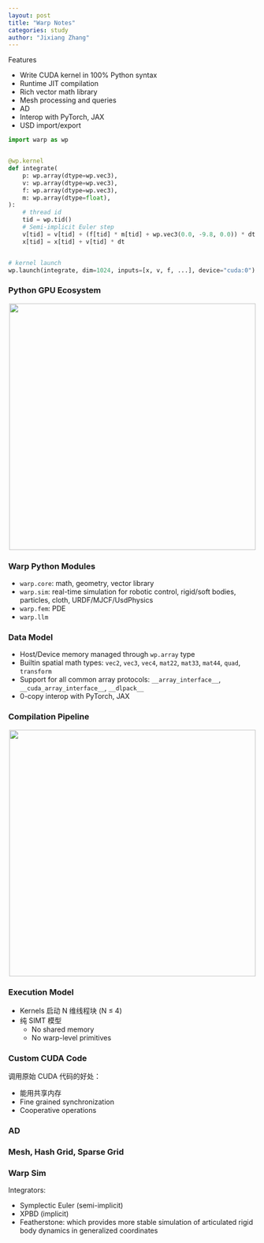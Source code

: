 ```yaml
---
layout: post
title: "Warp Notes"
categories: study
author: "Jixiang Zhang"
---
```


Features

* Write CUDA kernel in 100% Python syntax
* Runtime JIT compilation
* Rich vector math library
* Mesh processing and queries
* AD
* Interop with PyTorch, JAX
* USD import/export

```python
import warp as wp


@wp.kernel
def integrate(
    p: wp.array(dtype=wp.vec3),
    v: wp.array(dtype=wp.vec3),
    f: wp.array(dtype=wp.vec3),
    m: wp.array(dtype=float),
):
    # thread id
    tid = wp.tid()
    # Semi-implicit Euler step
    v[tid] = v[tid] + (f[tid] * m[tid] + wp.vec3(0.0, -9.8, 0.0)) * dt
    x[tid] = x[tid] + v[tid] * dt


# kernel launch
wp.launch(integrate, dim=1024, inputs=[x, v, f, ...], device="cuda:0")
```

### Python GPU Ecosystem

<p align="center">
  <img src="{{site.baseurl}}/images/Python_GPU_Ecosystem.png" width="500"/>
</p>

### Warp Python Modules

* `warp.core`: math, geometry, vector library
* `warp.sim`: real-time simulation for robotic control, rigid/soft bodies, particles, cloth, URDF/MJCF/UsdPhysics
* `warp.fem`: PDE
* `warp.llm`

### Data Model

* Host/Device memory managed through `wp.array` type
* Builtin spatial math types: `vec2`, `vec3`, `vec4`, `mat22`, `mat33`, `mat44`, `quad`, `transform`
* Support for all common array protocols: `__array_interface__`, `__cuda_array_interface__`, `__dlpack__`
* 0-copy interop with PyTorch, JAX

### Compilation Pipeline

<p align="center">
  <img src="{{site.baseurl}}/images/Compilation_Pipeline.png" width="500"/>
</p>

### Execution Model

* Kernels 启动 N 维线程块 (N ≤ 4)
* 纯 SIMT 模型
  * No shared memory
  * No warp-level primitives

### Custom CUDA Code

调用原始 CUDA 代码的好处：

* 能用共享内存
* Fine grained synchronization
* Cooperative operations

### AD

### Mesh, Hash Grid, Sparse Grid

### Warp Sim

Integrators:

* Symplectic Euler (semi-implicit)
* XPBD (implicit)
* Featherstone: which provides more stable simulation of articulated rigid body dynamics in generalized coordinates
